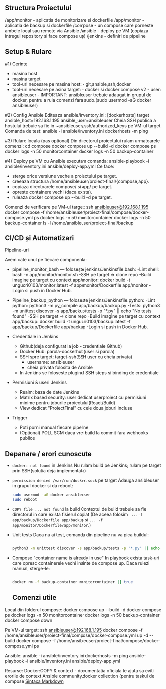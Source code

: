 ## Structura Proiectului
/app/monitor - aplicatia de monitorizare si dockerfile
/app/monitor - aplicatia de backup si dockerfile
/compose - un compose care porneste ambele local sau remote via Ansible
/ansible - deploy pe VM (copiaza intregul repository si face compose up)
/jenkins - definiri de pipeline

## Setup & Rulare
#1) Cerinte
 - masina host
 - masina target
 - tool-uri necesare pe masina host:
       - git,ansible,ssh,docker
 - tool-uri necesare pe asina target:
       - docker si docker compose v2
       - user: ansibleuser
       - IMPORTANT: ansibleuser trebuie adaugat in grupul de docker, pentru a rula comenzi fara sudo.(sudo usermod -aG docker ansibleuser)

#2) Config Ansible
Editeaza ansible/inventory.ini:
[dockerhosts]
target ansible_host=192.168.1.195 ansible_user=ansibleuser
Cheia SSH publica a hostului trebuie sa fie in ~ansibleuser/.ssh/authorized_keys pe VM-ul target
Comanda de test: ansible -i ansible/inventory.ini dockerhosts -m ping

#3) Rulare locala (pas optional)
Din directorul proiectului rulam urmatoarele comenzi:
cd compose
docker compose up --build -d
docker compose ps
docker logs -n 50 monitorcontainer
docker logs -n 50 backup-container

#4) Deploy pe VM cu Ansible
executam comanda:
ansible-playbook -i ansible/inventory.ini ansible/deploy-app.yml
Ce face:
- sterge orice versiune veche a proiectului pe target.
- creeaza structura /home/ansibleuser/proiect-final/{compose,app}.
- copiaza directoarele compose/ si app/ pe target.
- opreste containere vechi (daca exista).
- ruleaza docker compose up --build -d pe target.

Comenzi de verificare pe VM-ul target:
ssh ansibleuser@192.168.1.195
docker compose -f /home/ansibleuser/proiect-final/compose/docker-compose.yml ps
docker logs -n 50 monitorcontainer
docker logs -n 50 backup-container
ls -l /home/ansibleuser/proiect-final/backup

## CI/CD și Automatizari

Pipeline-uri

Avem cate unul pe fiecare componenta:

- pipeline_monitor_bash — folosește jenkins/Jenkinsfile.bash:
    -Lint shell: bash -n app/monitor/monitor.sh
    -SSH pe target => clone repo
    -Build imagine pe target cu context app/monitor:
     docker build -t ungucri0103/monitor:latest -f app/monitor/Dockerfile app/monitor
    -Login si push in Docker Hub.


- Pipeline_backup_python — folosește jenkins/Jenkinsfile.python:
    -Lint python: python3 -m py_compile app/backup/backup.py
    -Tests: python3 -m unittest discover -s app/backup/tests -p "*.py" || echo "No tests found"
    -SSH pe target => clone repo
    -Build imagine pe target cu context app/backup:
     docker build -t ungucri0103/backup:latest -f app/backup/Dockerfile app/backup
    -Login si push in Docker Hub.

- Credentiale in Jenkins
   - Github(deja configurat la job - credentiale Github)
   - Docker Hub: parola-dockerhub(user si parola)
   - SSH spre target: target-ssh(SSH user cu cheia privata)
     - username: ansibleuser
     - cheia privata folosita de Ansible
   - In Jenkins se foloseste pluginul SSH steps si binding de credentiale
     
 - Permisiuni & useri Jenkins
    - Realm: baza de date Jenkins
    - Matrix based security: user dedicat userproiect cu permisiuni minime pentru joburile proiectului(React/Build)
    - View dedicat "ProiectFinal" cu cele doua joburi incluse
      
  - Trigger
    - Poti porni manual fiecare pipeline
    - (Optional) POLL SCM daca vrei build la commit fara webhooks publice

## Depanare / erori cunoscute 

- `docker: not found` in Jenkins
  Nu rulam build pe Jenkins; rulam pe target prin SSH(solutia deja implementata)
- `permission denied /var/run/docker.sock` pe target
  Adauga ansibleuser in grupul docker si da reboot:

  ```bash
  sudo usermod -aG docker ansibleuser
  sudo reboot
  ```
- `COPY file ... not found` la build
  Contextul de build trebuie sa fie directorul in care exista fisierul copiat (De aceea folosim ` ...-f app/backup/Dockerfile app/backup` si `... -f app/monitor/Dockerfile/app/monitor`.)
- Unit tests
  Daca nu ai test, comanda din pipeline nu va pica buildul:

  ```bash

  python3 -m unittest discover -s app/backup/tests -p "*.py" || echo "No tests found"
   ```
- Compose "container name is already in use"
  In playbook exista task-uri care opresc containerele vechi inainte de compose up. Daca rulezi manual, sterge-le:

  ```bash

  docker rm -f backup-container monitorcontainer || true
   ```

  ## Comenzi utile

Local din folderul compose:
docker compose up --build -d
docker compose ps
docker logs -n 50 monitorcontainer
docker logs -n 50 backup-container
docker compose down

Pe VM-ul target:
ssh ansibleuser@192.168.1.195
docker compose -f /home/ansibleuser/proiect-final/compose/docker-compose.yml up -d --build
docker compose -f /home/ansibleuser/proiect-final/compose/docker-compose.yml ps

Ansible:
ansible -i ansible/inventory.ini dockerhosts -m ping
ansible-playbook -i ansible/inventory.ini ansible/deploy-app.yml

Resurse:
Docker:COPY & context - documentatia oficiala te ajuta sa eviti erorile de context
Ansible community.docker collection (pentru taskul de compose
[Sintaxa Markdown](https://www.markdownguide.org/cheat-sheet/)
